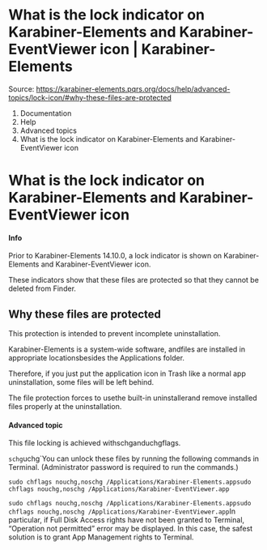 # What is the lock indicator on Karabiner-Elements and Karabiner-EventViewer icon | Karabiner-Elements

Source: https://karabiner-elements.pqrs.org/docs/help/advanced-topics/lock-icon/#why-these-files-are-protected

1. Documentation
1. Help
1. Advanced topics
1. What is the lock indicator on Karabiner-Elements and Karabiner-EventViewer icon

# What is the lock indicator on Karabiner-Elements and Karabiner-EventViewer icon

#### Info

Prior to Karabiner-Elements 14.10.0, a lock indicator is shown on Karabiner-Elements and Karabiner-EventViewer icon.

These indicators show that these files are protected so that they cannot be deleted from Finder.

## Why these files are protected

This protection is intended to prevent incomplete uninstallation.

Karabiner-Elements is a system-wide software, andfiles are installed in appropriate locationsbesides the Applications folder.

Therefore, if you just put the application icon in Trash like a normal app uninstallation, some files will be left behind.

The file protection forces to usethe built-in uninstallerand remove installed files properly at the uninstallation.

#### Advanced topic

This file locking is achieved withschganduchgflags.

`schg`uchg`You can unlock these files by running the following commands in Terminal.
(Administrator password is required to run the commands.)

`
sudo chflags nouchg,noschg /Applications/Karabiner-Elements.appsudo chflags nouchg,noschg /Applications/Karabiner-EventViewer.app
`

`sudo chflags nouchg,noschg /Applications/Karabiner-Elements.appsudo chflags nouchg,noschg /Applications/Karabiner-EventViewer.app`In particular, if Full Disk Access rights have not been granted to Terminal, “Operation not permitted” error may be displayed.
In this case, the safest solution is to grant App Management rights to Terminal.


